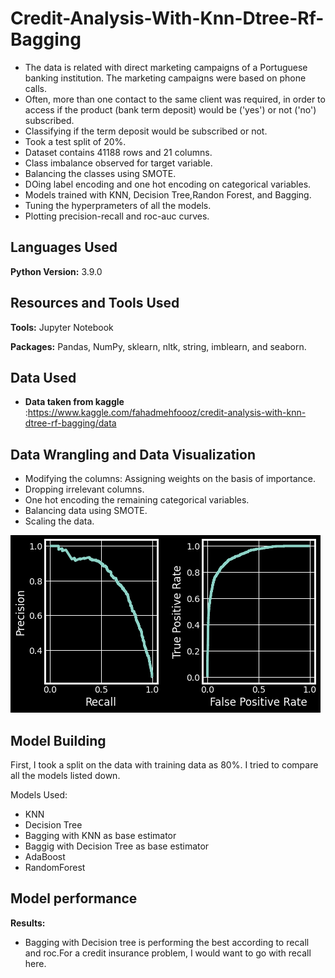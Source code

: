 # Credit-Analysis-With-Knn-Dtree-Rf-Bagging

* The data is related with direct marketing campaigns of a Portuguese banking institution. The marketing campaigns were based on phone calls. 
*  Often, more than one contact to the same client was required, in order to access if the product (bank term deposit) would be ('yes') or not ('no') subscribed.
* Classifying if the term deposit would be subscribed or not.
* Took a test split of 20%.
* Dataset contains 41188 rows and 21 columns.
* Class imbalance observed for target variable.
* Balancing the classes using SMOTE.
* DOing label encoding and one hot encoding on categorical variables.
* Models trained with KNN, Decision Tree,Randon Forest, and Bagging.
* Tuning the hyperprameters of all the models.
* Plotting precision-recall and roc-auc curves.


## Languages Used 
**Python Version:** 3.9.0

## Resources and Tools Used
**Tools:** Jupyter Notebook

**Packages:** Pandas, NumPy, sklearn, nltk, string, imblearn, and seaborn.  

## Data Used
* **Data taken from kaggle** :https://www.kaggle.com/fahadmehfoooz/credit-analysis-with-knn-dtree-rf-bagging/data

## Data Wrangling and Data Visualization
* Modifying the columns: Assigning weights on the basis of importance.
* Dropping irrelevant columns.
* One hot encoding the remaining categorical variables.
* Balancing data using SMOTE.
* Scaling the data.

![alt text](https://github.com/fahadmehfooz/Sentiment-Analysis-Using-SVM-NB/blob/main/images/__results___20_1.png)

## Model Building 

First, I took a split on the data with training data as 80%. I tried to compare all the models listed down.

Models Used:

* KNN
* Decision Tree
* Bagging with KNN as base estimator
* Baggig with Decision Tree as base estimator
* AdaBoost
* RandomForest

## Model performance

**Results:**
* Bagging with Decision tree is performing the best according to recall and roc.For a credit insurance problem, I would want to go with recall here.
